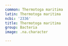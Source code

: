 ```yaml
---
common: Thermotoga maritima
latin: Thermotoga maritima
ncbi: '2336'
title: Thermotoga maritima
group: Bacteria
image: .na.character

---
```

